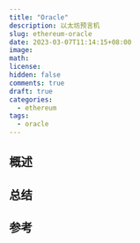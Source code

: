 ```yaml
---
title: "Oracle"
description: 以太坊预言机
slug: ethereum-oracle
date: 2023-03-07T11:14:15+08:00
image:
math:
license:
hidden: false
comments: true
draft: true
categories:
  - ethereum
tags:
  - oracle
---
```


## 概述

## 总结

## 参考

[^1]: [oracle](https://ethereum.org/en/developers/docs/oracles/)
